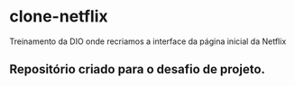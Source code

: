 # clone-netflix
Treinamento da DIO onde recriamos a interface da página inicial da Netflix

## Repositório criado para o desafio de projeto.

